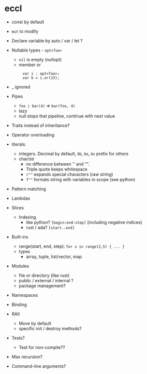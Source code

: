 # eccl

* const by default
* `mut` to modify
* Declare variable by auto / var / let ?
* Nullable types - `opt<foo>`
  * `nil` is empty (nullopt)
  * member or 
  ``` 
       var i : opt<foo>;
       var b = i.or(23); 
  ```
  
* _ ignored
* Pipes
    * `foo | bar(4)` => `bar(foo, 4)`
    * lazy
    * null stops that pipeline, continue with next value 
* Traits instead of inheritance?
* Operator overloading
* literals:
  * integers. Decimal by default, `0b`, `0o`, `0x` prefix for others
  * char/str 
    * no difference between '' and "". 
    * Triple quote keeps whitespace
    * `r""` expands special characters (raw string)
    * `f""` formats string with variables in scope (see python)
* Pattern matching
* Lambdas
* Slices
  * Indexing 
    * like python? `[begin:end:step]` (including negative indices)
    * rust / ada? `[start..end]`
* Built-ins
  * range(start, end, step): `for x in range(2,5) { ... }`
  * types
    * array, tuple, list/vector, map
* Modules
  * file or directory (like rust)
  * public / external / internal ?
  * package management?
* Namespaces
* Binding
* RAII
  * Move by default
  * specific init / destroy methods?
* Tests?
  * Test for non-compile??
* Max recursion?
* Command-line arguments?